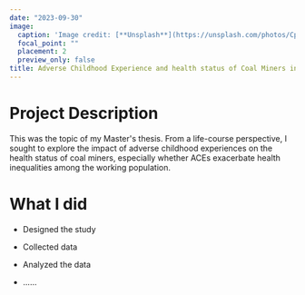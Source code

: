 ```yaml
---
date: "2023-09-30"
image:
  caption: 'Image credit: [**Unsplash**](https://unsplash.com/photos/CpkOjOcXdUY)'
  focal_point: ""
  placement: 2
  preview_only: false
title: Adverse Childhood Experience and health status of Coal Miners in Shanxi Province
---
```


# **Project Description**

This was the topic of my Master's thesis. From a life-course perspective, I sought to explore the impact of adverse childhood experiences on the health status of coal miners, especially whether ACEs exacerbate health inequalities among the working population.

# **What I did**

-   Designed the study

-   Collected data

-   Analyzed the data

-   ......
